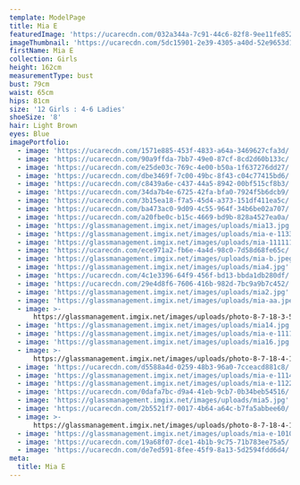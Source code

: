 ```yaml
---
template: ModelPage
title: Mia E
featuredImage: 'https://ucarecdn.com/032a344a-7c91-44c6-82f8-9ee11fe852c0/'
imageThumbnail: 'https://ucarecdn.com/5dc15901-2e39-4305-a40d-52e9653d1262/'
firstName: Mia E
collection: Girls
height: 162cm
measurementType: bust
bust: 79cm
waist: 65cm
hips: 81cm
size: '12 Girls : 4-6 Ladies'
shoeSize: '8'
hair: Light Brown
eyes: Blue
imagePortfolio:
  - image: 'https://ucarecdn.com/1571e885-453f-4833-a64a-3469627cfa3d/'
  - image: 'https://ucarecdn.com/90a9ffda-7bb7-49e0-87cf-8cd2d60b133c/'
  - image: 'https://ucarecdn.com/e25de03c-769c-4e00-b50a-1f637276dd27/'
  - image: 'https://ucarecdn.com/dbe3469f-7c00-49bc-8f43-c04c77415bd6/'
  - image: 'https://ucarecdn.com/c8439a6e-c437-44a5-8942-00bf515cf8b3/'
  - image: 'https://ucarecdn.com/34da7b4e-6725-42fa-bfa0-7924f5b6dcb9/'
  - image: 'https://ucarecdn.com/3b15ea18-f7a5-45d4-a373-151df411ea5c/'
  - image: 'https://ucarecdn.com/ba473ac0-9d09-4c55-964f-34b6be02a707/'
  - image: 'https://ucarecdn.com/a20fbe0c-b15c-4669-bd9b-828a4527ea0a/'
  - image: 'https://glassmanagement.imgix.net/images/uploads/mia13.jpg'
  - image: 'https://glassmanagement.imgix.net/images/uploads/mia-e-1133.jpg'
  - image: 'https://glassmanagement.imgix.net/images/uploads/mia-111111.png'
  - image: 'https://ucarecdn.com/ece971a2-fb6e-4a4d-98c0-7d58d68fe65c/'
  - image: 'https://glassmanagement.imgix.net/images/uploads/mia-b.jpeg'
  - image: 'https://glassmanagement.imgix.net/images/uploads/mia4.jpg'
  - image: 'https://ucarecdn.com/4c1e3396-64f9-456f-bd13-bbda1db280df/'
  - image: 'https://ucarecdn.com/29e4d8f6-7606-416b-982d-7bc9a9b7c452/'
  - image: 'https://glassmanagement.imgix.net/images/uploads/mia2.jpg'
  - image: 'https://glassmanagement.imgix.net/images/uploads/mia-aa.jpeg'
  - image: >-
      https://glassmanagement.imgix.net/images/uploads/photo-8-7-18-3-52-44-am_preview.jpg
  - image: 'https://glassmanagement.imgix.net/images/uploads/mia14.jpg'
  - image: 'https://glassmanagement.imgix.net/images/uploads/mia-e-1111.jpg'
  - image: 'https://glassmanagement.imgix.net/images/uploads/mia16.jpg'
  - image: >-
      https://glassmanagement.imgix.net/images/uploads/photo-8-7-18-4-14-47-am_preview.jpg
  - image: 'https://ucarecdn.com/d5588a4d-0259-48b3-96a0-7cceacd881c8/'
  - image: 'https://glassmanagement.imgix.net/images/uploads/mia-e-1114.jpg'
  - image: 'https://glassmanagement.imgix.net/images/uploads/mia-e-112222.jpg'
  - image: 'https://ucarecdn.com/0dafa7bc-d9a4-41eb-9cb7-0b34beb54516/'
  - image: 'https://glassmanagement.imgix.net/images/uploads/mia5.jpg'
  - image: 'https://ucarecdn.com/2b5521f7-0017-4b64-a64c-b7fa5abbee60/'
  - image: >-
      https://glassmanagement.imgix.net/images/uploads/photo-8-7-18-4-17-43-am_preview.jpg
  - image: 'https://glassmanagement.imgix.net/images/uploads/mia-e-1010101.png'
  - image: 'https://ucarecdn.com/19a68f07-dce1-4b1b-9c75-71b783ee75a5/'
  - image: 'https://ucarecdn.com/de7ed591-8fee-45f9-8a13-5d2594fdd6d4/'
meta:
  title: Mia E
---
```


